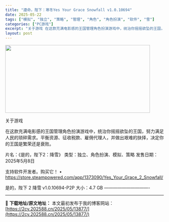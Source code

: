 ```yaml
---
title: "遵命，陛下：寒冬Yes Your Grace Snowfall v1.0.10694"
date: 2025-05-22
tags: ["模拟", "独立", "策略", "管理", "角色", "角色扮演", "软件", "雪"]
categories: ["PC游戏"]
excerpt: "关于游戏 在这款充满电影感的王国管理角色扮演游戏中，统治你摇摇欲坠的王国，努力满足人民的琐碎需求。平衡资源、征收税款、雇佣代理人，并做出艰难的抉择，决定你的王国是繁荣还是衰败。 片名：《是的，陛下2：降雪》 类型：独立、角色扮演、模拟、策略 发售日期：2025年5月8日 支持软件开发者。购买它！ •&hellip;"
layout: post
---
```


<img src="https://2cy.202588.cn/wp-content/uploads/2025/05/202505220645396.webp" alt="" width="460" height="215" class="aligncenter size-full wp-image-13840" />

关于游戏

在这款充满电影感的王国管理角色扮演游戏中，统治你摇摇欲坠的王国，努力满足人民的琐碎需求。平衡资源、征收税款、雇佣代理人，并做出艰难的抉择，决定你的王国是繁荣还是衰败。

片名：《是的，陛下2：降雪》
类型：独立、角色扮演、模拟、策略
发售日期：2025年5月8日

支持软件开发者。购买它！
• https://store.steampowered.com/app/1373090/Yes_Your_Grace_2_Snowfall/

是的，陛下 2 降雪 v1.0.10694-P2P
大小：4.7 GB
——————————-


---
📖 **下载地址/原文地址：** 本文最初发布于我的博客网站：[https://2cy.202588.cn/2025/05/13877/](https://2cy.202588.cn/2025/05/13877/)
